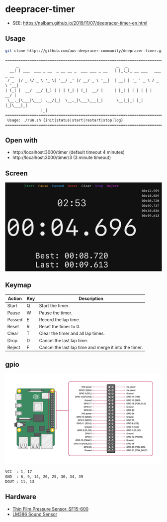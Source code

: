 # deepracer-timer

* SEE: https://nalbam.github.io/2019/11/07/deepracer-timer-en.html

## Usage

```bash
git clone https://github.com/aws-deepracer-community/deepracer-timer.git
```

```
================================================================================
     _                                            _   _
  __| | ___  ___ _ __  _ __ __ _  ___ ___ _ __   | |_(_)_ __ ___   ___ _ __
 / _  |/ _ \/ _ \ '_ \| '__/ _' |/ __/ _ \ '__|  | __| | '_ ' _ \ / _ \ '__|
| (_| |  __/  __/ |_) | | | (_| | (_|  __/ |     | |_| | | | | | |  __/ |
 \__,_|\___|\___| .__/|_|  \__,_|\___\___|_|      \__|_|_| |_| |_|\___|_|
                |_|
================================================================================
 Usage: ./run.sh {init|status|start|restart|stop|log}
================================================================================
```

## Open with

* http://localhost:3000/timer (default timeout 4 minutes)
* http://localhost:3000/timer/3 (3 minute timeout)

## Screen

![screen](images/screen.png)

## Keymap

| Action  | Key | Description |
| ------- | --- | ----------- |
| Start   |  Q  | Start the timer. |
| Pause   |  W  | Pause the timer. |
| Passed  |  E  | Record the lap time. |
| Reset   |  R  | Reset the timer to 0. |
| Clear   |  T  | Clear the timer and all lap times. |
| Drop    |  D  | Cancel the last lap time. |
| Reject  |  F  | Cancel the last lap time and merge it into the timer. |

## gpio

![GPIO](images/GPIO-Pinout-Diagram-2.png)

```text
VCC  : 1, 17
GND  : 6, 9, 14, 20, 25, 30, 34, 39
DOUT : 11, 13
```

## Hardware

* [Thin Film Pressure Sensor, SF15-600](https://www.amazon.com/dp/B08SJ3722C/)
* [LM386 Sound Sensor](https://www.waveshare.com/sound-sensor.htm)
